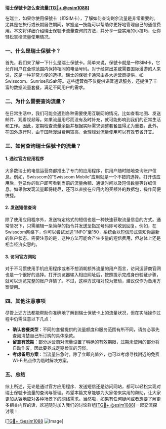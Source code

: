 **瑞士保號卡怎么查流量[[TG💪+ @esim1088](https://t.me/s/esim1088)]**

在瑞士，如果你使用保號卡（即SIM卡），了解如何查询剩余流量是非常重要的。尤其是在旅行或长期居住期间，掌握这一技能可以帮助你更好地管理自己的通信费用。本文将详细介绍瑞士保號卡流量查询的方法，并分享一些实用的小技巧，让你轻松掌控流量使用情况。

### 一、什么是瑞士保號卡？

首先，我们来了解一下什么是瑞士保號卡。简单来说，保號卡就是一种SIM卡，它允许用户在全球范围内保持相同的电话号码。对于经常出差或需要国际漫游的人来说，这是一种非常方便的选择。瑞士的保號卡通常由各大运营商提供，如Swisscom、Sunrise和Salt等。这些运营商不仅提供语音通话服务，还提供了丰富的数据流量套餐，满足不同用户的需求。

### 二、为什么需要查询流量？

在日常生活中，我们可能会遇到各种需要使用互联网的情况，比如查看地图、发送邮件、观看视频等。如果流量用尽而没有及时补充，就可能影响到我们的正常生活和工作。因此，定期检查流量余额并根据实际需求调整套餐显得尤为重要。此外，在国外旅行时，由于国际漫游费用较高，合理规划流量使用可以有效节省开支。

### 三、如何查询瑞士保號卡的流量？

#### 1. 通过官方应用程序

大多数瑞士的电信运营商都推出了专门的应用程序，供用户随时随地查询账户信息。例如，Swisscom的“Swisscom Mobile”应用就是一个不错的选择。打开该应用后，登录你的账户即可看到当前的流量余额、通话时间以及短信数量等详细信息。如果你发现流量即将耗尽，还可以直接在应用内购买额外的数据包，操作简便快捷。

#### 2. 发送短信查询

除了使用应用程序外，发送特定格式的短信也是一种快速获取流量信息的方式。通常情况下，只需编辑一条简单的指令并发送至指定号码即可收到回复。例如，在Swisscom网络下，你可以尝试发送“INFO”至150，系统会以短信形式告知你最新的账户状态。需要注意的是，这种方法可能会产生少量的短信费用，但总体上还是相当经济实惠的。

#### 3. 访问官方网站

对于不习惯使用手机应用程序或者不想消耗额外流量的用户而言，访问运营商官网也是一个很好的选择。打开浏览器输入相应网址后，按照提示完成身份验证步骤，就可以浏览完整的账户详情了。不过，这种方式相对较为繁琐，建议仅作为备用方案使用。

### 四、其他注意事项

尽管上述方法都能帮助你准确地了解到瑞士保號卡上的流量状况，但在实际操作过程中仍需注意以下几点：

- **确认套餐类型**：不同的套餐提供的流量额度和服务范围有所不同，请务必事先查阅清楚自己所订购的具体条款。
- **留意有效期**：部分运营商对流量设置了明确的有效期限，过期未使用的部分将自动作废，因此要养成定期检查的习惯。
- **考虑备用方案**：当流量告急时，除了立即充值外，也可以考虑寻找附近的免费Wi-Fi热点作为临时解决方案。

### 五、总结

综上所述，无论是通过官方应用程序、发送短信还是访问网站，都可以轻松实现对瑞士保號卡流量的查询与管理。希望本篇文章能够为大家带来实用的帮助，让大家更加从容地应对各种场景下的网络需求。当然啦，如果有任何疑问或者想要了解更多相关内容的话，欢迎随时加入我们的讨论群组[[TG💪+ @esim1088](https://t.me/s/esim1088)]一起交流探讨哦！

[[TG💪+ @esim1088](https://t.me/s/esim1088) ![Image](https://i.postimg.cc/4NQfJmqS/Snipaste-2025-05-13-00-14-12.png)]